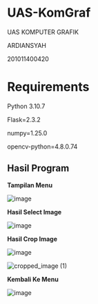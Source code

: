 # UAS-KomGraf

UAS KOMPUTER GRAFIK

ARDIANSYAH

201011400420

# Requirements

Python 3.10.7

Flask=2.3.2

numpy=1.25.0

opencv-python=4.8.0.74


## Hasil Program


 **Tampilan Menu**

![image](https://github.com/Ardii16/uas-komgraf/assets/136036232/819bbe7c-81b3-4eb0-9d4b-c2b12a982f84)


 **Hasil Select Image**


![image](https://github.com/Ardii16/uas-komgraf/assets/136036232/08bdf6a9-9065-46af-8f30-15b425dbbdd6)


 **Hasil Crop Image**


![image](https://github.com/Ardii16/uas-komgraf/assets/136036232/e0a5d37c-e820-4238-b0a2-925b8e9197b3)


![cropped_image (1)](https://github.com/Ardii16/uas-komgraf/assets/136036232/a5ebd309-01ac-4e66-a9a0-4c74f73cba42)


 **Kembali Ke Menu**

![image](https://github.com/Ardii16/uas-komgraf/assets/136036232/2fa62e39-a018-4881-81d7-8609ad6a55a7)


